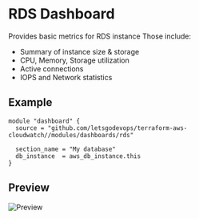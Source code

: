 # RDS Dashboard

Provides basic metrics for RDS instance
Those include:
* Summary of instance size & storage
* CPU, Memory, Storage utilization
* Active connections 
* IOPS and Network statistics

## Example
```
module "dashboard" {
  source = "github.com/letsgodevops/terraform-aws-cloudwatch//modules/dashboards/rds"

  section_name = "My database"
  db_instance  = aws_db_instance.this
}
```


## Preview
![Preview](./preview.png) 
